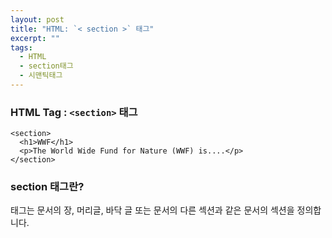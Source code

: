 ```yaml
---
layout: post
title: "HTML: `< section >` 태그"
excerpt: ""
tags: 
  - HTML
  - section태그
  - 시맨틱태그
---
```


### HTML Tag : `<section>` 태그
```
<section>
  <h1>WWF</h1>
  <p>The World Wide Fund for Nature (WWF) is....</p>
</section>
```
### section 태그란?

<section> 태그는 문서의 장, 머리글, 바닥 글 또는 문서의 다른 섹션과 같은 문서의 섹션을 정의합니다.

 



